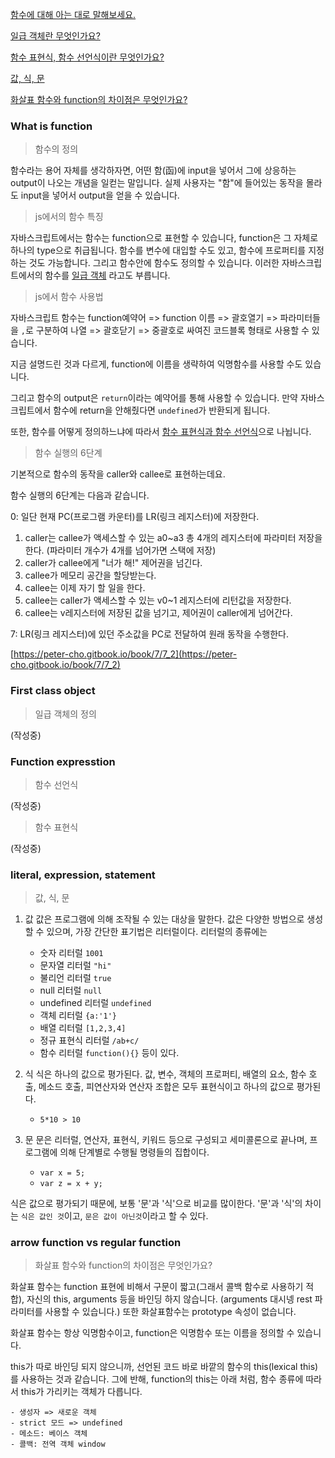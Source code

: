 [함수에 대해 아는 대로 말해보세요.](#what-is-function)

[일급 객체란 무엇인가요?](#first-class-object)

[함수 표현식, 함수 선언식이란 무엇인가요?](#function-expresstion)

[값, 식, 문](#literal,-expression,-statement)

[화살표 함수와 function의 차이점은 무엇인가요?](#arrow-function-vs-regular-function)

### What is function

> 함수의 정의

함수라는 용어 자체를 생각하자면, 어떤 함(函)에 input을 넣어서 그에 상응하는 output이 나오는 개념을 일컫는 말입니다. 실제 사용자는 "함"에 들어있는 동작을 몰라도 input을 넣어서 output을 얻을 수 있습니다.

> js에서의 함수 특징

자바스크립트에서는 함수는 function으로 표현할 수 있습니다,
function은 그 자체로 하나의 type으로 취급됩니다. 함수를 변수에 대입할 수도 있고, 함수에 프로퍼티를 지정하는 것도 가능합니다. 그리고 함수안에 함수도 정의할 수 있습니다.
이러한 자바스크립트에서의 함수를 [일급 객체](#first-class-object) 라고도 부릅니다.

> js에서 함수 사용법

자바스크립트 함수는 function예약어 => function 이름 => 괄호열기 => 파라미터들을 `,`로 구분하여 나열 => 괄호닫기 => 중괄호로 싸여진 코드블록
형태로 사용할 수 있습니다.

지금 설명드린 것과 다르게, function에 이름을 생략하여 익명함수를 사용할 수도 있습니다.

그리고 함수의 output은 `return`이라는 예약어를 통해 사용할 수 있습니다.
만약 자바스크립트에서 함수에 return을 안해줬다면 `undefined`가 반환되게 됩니다.

또한, 함수를 어떻게 정의하느냐에 따라서 [함수 표현식과 함수 선언식](#function-expresstion)으로 나뉩니다.

> 함수 실행의 6단계

기본적으로 함수의 동작을 caller와 callee로 표현하는데요.

함수 실행의 6단계는 다음과 같습니다.

0: 일단 현재 PC(프로그램 카운터)를 LR(링크 레지스터)에 저장한다.

1. caller는 callee가 액세스할 수 있는 a0~a3 총 4개의 레지스터에 파라미터 저장을 한다. (파라미터 개수가 4개를 넘어가면 스택에 저장)
2. caller가 callee에게 "너가 해!" 제어권을 넘긴다.
3. callee가 메모리 공간을 할당받는다.
4. callee는 이제 자기 할 일을 한다.
5. callee는 caller가 액세스할 수 있는 v0~1 레지스터에 리턴값을 저장한다.
6. callee는 v레지스터에 저장된 값을 넘기고, 제어권이 caller에게 넘어간다.

7: LR(링크 레지스터)에 있던 주소값을 PC로 전달하여 원래 동작을 수행한다.

[https://peter-cho.gitbook.io/book/7/7_2](https://peter-cho.gitbook.io/book/7/7_2)

</a>

### First class object

> 일급 객체의 정의

(작성중)

### Function expresstion

> 함수 선언식

(작성중)

> 함수 표현식

(작성중)

### literal, expression, statement

> 값, 식, 문

1. 값
   값은 프로그램에 의해 조작될 수 있는 대상을 말한다. 값은 다양한 방법으로 생성할 수 있으며, 가장 간단한 표기법은 리터럴이다.
   리터럴의 종류에는

   - 숫자 리터럴 `1001`
   - 문자열 리터럴 `"hi"`
   - 불리언 리터럴 `true`
   - null 리터럴 `null`
   - undefined 리터럴 `undefined`
   - 객체 리터럴 `{a:'1'}`
   - 배열 리터럴 `[1,2,3,4]`
   - 정규 표현식 리터럴 `/ab+c/`
   - 함수 리터럴 `function(){}`
     등이 있다.

2. 식
   식은 하나의 값으로 평가된다. 값, 변수, 객체의 프로퍼티, 배열의 요소, 함수 호출, 메소드 호출, 피연산자와 연산자 조합은 모두 표현식이고 하나의 값으로 평가된다.

   - `5*10 > 10`

3. 문
   문은 리터럴, 연산자, 표현식, 키워드 등으로 구성되고 세미콜론으로 끝나며, 프로그램에 의해 단계별로 수행될 명령들의 집합이다.
   - `var x = 5;`
   - `var z = x + y;`

식은 값으로 평가되기 때문에, 보통 '문'과 '식'으로 비교를 많이한다. '문'과 '식'의 차이는 `식은 값인 것`이고, `문은 값이 아닌것`이라고 할 수 있다.

### arrow function vs regular function

> 화살표 함수와 function의 차이점은 무엇인가요?

화살표 함수는 function 표현에 비해서 구문이 짧고(그래서 콜백 함수로 사용하기 적합), 자신의 this, arguments 등을 바인딩 하지 않습니다. (arguments 대시넹 rest 파라미터를 사용할 수 있습니다.) 또한 화살표함수는 prototype 속성이 없습니다.

화살표 함수는 항상 익명함수이고, function은 익명함수 또는 이름을 정의할 수 있습니다.

this가 따로 바인딩 되지 않으니까, 선언된 코드 바로 바깥의 함수의 this(lexical this)를 사용하는 것과 같습니다.
그에 반해, function의 this는 아래 처럼, 함수 종류에 따라서 this가 가리키는 객체가 다릅니다.

    - 생성자 => 새로운 객체
    - strict 모드 => undefined
    - 메소드: 베이스 객체
    - 콜백: 전역 객체 window
